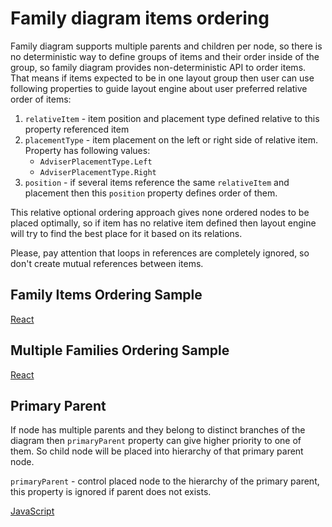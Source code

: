 # Family diagram items ordering
Family diagram supports multiple parents and children per node, so there is no deterministic way to define groups of items and their order inside of the group, so family diagram provides non-deterministic API to order items. That means if items expected to be in one layout group then user can use following properties to guide layout engine about user preferred relative order of items:

1. `relativeItem` - item position and placement type defined relative to this property referenced item
2. `placementType` - item placement on the left or right side of relative item. Property has following values:
    * `AdviserPlacementType.Left`
    * `AdviserPlacementType.Right`
3. `position` - if several items reference the same `relativeItem` and placement then this `position` property defines order of them.

This relative optional ordering approach gives none ordered nodes to be placed optimally, so if item has no relative item defined then layout engine will try to find the best place for it based on its relations.

Please, pay attention that loops in references are completely ignored, so don't create mutual references between items.

## Family Items Ordering Sample

[React](../src/Samples/FamilyChartItemsOrdering.js)

## Multiple Families Ordering Sample

[React](../src/Samples/MultipleFamiliesOrdering.js)

## Primary Parent

If node has multiple parents and they belong to distinct branches of the diagram then `primaryParent` property can give higher priority to one of them. So child node will be placed into hierarchy of that primary parent node.

`primaryParent` - control placed node to the hierarchy of the primary parent, this property is ignored if parent does not exists.

[JavaScript](../src/Samples/FamilyChartPrimaryParent.js)